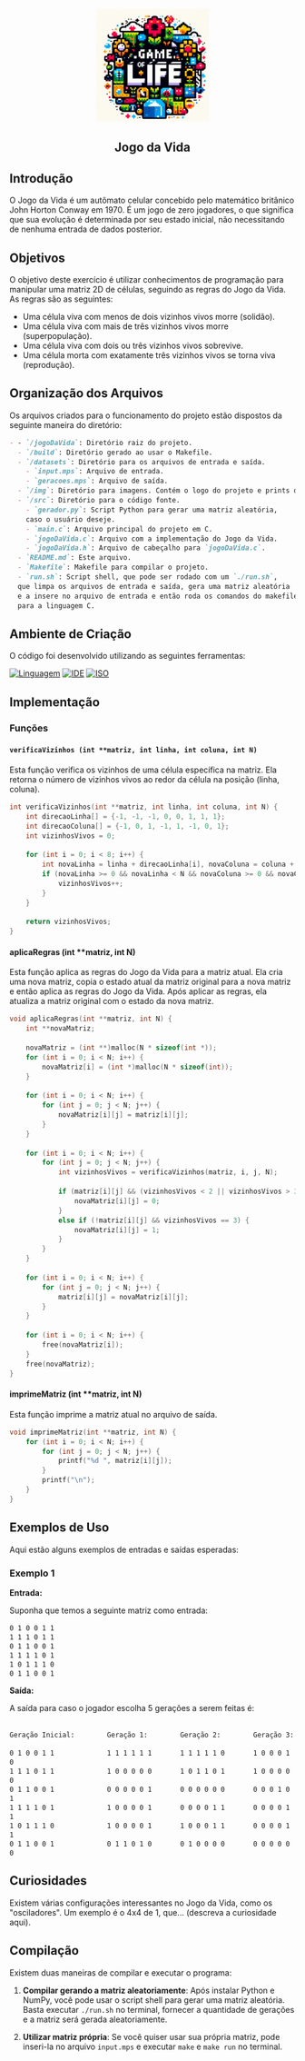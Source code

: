 <div align="center">
    <img src="./img/logo.jpeg" width="200" height="200">
</div>

<div align="center">

## Jogo da Vida

</div>

## Introdução
O Jogo da Vida é um autômato celular concebido pelo matemático britânico John Horton Conway em 1970. É um jogo de zero jogadores, o que significa que sua evolução é determinada por seu estado inicial, não necessitando de nenhuma entrada de dados posterior.

## Objetivos
O objetivo deste exercício é utilizar conhecimentos de programação para manipular uma matriz 2D de células, seguindo as regras do Jogo da Vida. As regras são as seguintes: 

- Uma célula viva com menos de dois vizinhos vivos morre (solidão).
- Uma célula viva com mais de três vizinhos vivos morre (superpopulação).
- Uma célula viva com dois ou três vizinhos vivos sobrevive.
- Uma célula morta com exatamente três vizinhos vivos se torna viva (reprodução).

## Organização dos Arquivos
Os arquivos criados para o funcionamento do projeto estão dispostos da seguinte maneira do diretório:

```markdown
- - `/jogoDaVida`: Diretório raiz do projeto.
  - `/build`: Diretório gerado ao usar o Makefile.
  - `/datasets`: Diretório para os arquivos de entrada e saída.
    - `input.mps`: Arquivo de entrada.
    - `geracoes.mps`: Arquivo de saída.
  - `/img`: Diretório para imagens. Contém o logo do projeto e prints do código.
  - `/src`: Diretório para o código fonte.
    - `gerador.py`: Script Python para gerar uma matriz aleatória, 
    caso o usuário deseje.
    - `main.c`: Arquivo principal do projeto em C.
    - `jogoDaVida.c`: Arquivo com a implementação do Jogo da Vida.
    - `jogoDaVida.h`: Arquivo de cabeçalho para `jogoDaVida.c`.
  - `README.md`: Este arquivo.
  - `Makefile`: Makefile para compilar o projeto.
  - `run.sh`: Script shell, que pode ser rodado com um `./run.sh`, 
  que limpa os arquivos de entrada e saída, gera uma matriz aleatória 
  e a insere no arquivo de entrada e então roda os comandos do makefile 
  para a linguagem C.
  ```

## Ambiente de Criação

O código foi desenvolvido utilizando as seguintes ferramentas:

[![Linguagem](https://img.shields.io/badge/Linguagem-C-blue)](https://www.w3schools.com/c/c_intro.php)
[![IDE](https://img.shields.io/badge/IDE-Visual%20Studio%20Code-blueviolet)](https://code.visualstudio.com/docs/?dv=linux64_deb)
[![ISO](https://img.shields.io/badge/ISO-Ubuntu%20Linux%2022.04-red)](https://ubuntu.com/)

## Implementação

### Funções

#### `verificaVizinhos (int **matriz, int linha, int coluna, int N)`

Esta função verifica os vizinhos de uma célula específica na matriz. Ela retorna o número de vizinhos vivos ao redor da célula na posição (linha, coluna).

```c
int verificaVizinhos(int **matriz, int linha, int coluna, int N) {
    int direcaoLinha[] = {-1, -1, -1, 0, 0, 1, 1, 1};
    int direcaoColuna[] = {-1, 0, 1, -1, 1, -1, 0, 1};
    int vizinhosVivos = 0;

    for (int i = 0; i < 8; i++) {
        int novaLinha = linha + direcaoLinha[i], novaColuna = coluna + direcaoColuna[i];
        if (novaLinha >= 0 && novaLinha < N && novaColuna >= 0 && novaColuna < N && matriz[novaLinha][novaColuna]) {
            vizinhosVivos++;
        }
    }

    return vizinhosVivos;
}
```

#### aplicaRegras (int **matriz, int N)
Esta função aplica as regras do Jogo da Vida para a matriz atual. Ela cria uma nova matriz, copia o estado atual da matriz original para a nova matriz e então aplica as regras do Jogo da Vida. Após aplicar as regras, ela atualiza a matriz original com o estado da nova matriz.

```c
void aplicaRegras(int **matriz, int N) {
    int **novaMatriz;

    novaMatriz = (int **)malloc(N * sizeof(int *));
    for (int i = 0; i < N; i++) {
        novaMatriz[i] = (int *)malloc(N * sizeof(int));
    }

    for (int i = 0; i < N; i++) {
        for (int j = 0; j < N; j++) {
            novaMatriz[i][j] = matriz[i][j];
        }
    }

    for (int i = 0; i < N; i++) {
        for (int j = 0; j < N; j++) {
            int vizinhosVivos = verificaVizinhos(matriz, i, j, N);

            if (matriz[i][j] && (vizinhosVivos < 2 || vizinhosVivos > 3)) {
                novaMatriz[i][j] = 0;
            }
            else if (!matriz[i][j] && vizinhosVivos == 3) {
                novaMatriz[i][j] = 1;
            }
        }
    }

    for (int i = 0; i < N; i++) {
        for (int j = 0; j < N; j++) {
            matriz[i][j] = novaMatriz[i][j];
        }
    }

    for (int i = 0; i < N; i++) {
        free(novaMatriz[i]);
    }
    free(novaMatriz);
}
```

#### imprimeMatriz (int **matriz, int N)
Esta função imprime a matriz atual no arquivo de saída.

```c
void imprimeMatriz(int **matriz, int N) {
    for (int i = 0; i < N; i++) {
        for (int j = 0; j < N; j++) {
            printf("%d ", matriz[i][j]);
        }
        printf("\n");
    }
}
```

## Exemplos de Uso

Aqui estão alguns exemplos de entradas e saídas esperadas:

### Exemplo 1

**Entrada:**

Suponha que temos a seguinte matriz como entrada:

```
0 1 0 0 1 1
1 1 1 0 1 1
0 1 1 0 0 1
1 1 1 1 0 1
1 0 1 1 1 0
0 1 1 0 0 1
```

**Saída:**

A saída para caso o jogador escolha 5 gerações a serem feitas é:

```

Geração Inicial:        Geração 1:        Geração 2:        Geração 3:        

0 1 0 0 1 1             1 1 1 1 1 1       1 1 1 1 1 0       1 0 0 0 1 0         
1 1 1 0 1 1             1 0 0 0 0 0       1 0 1 1 0 1       1 0 0 0 0 0   
0 1 1 0 0 1             0 0 0 0 0 1       0 0 0 0 0 0       0 0 0 1 0 1    
1 1 1 1 0 1             1 0 0 0 0 1       0 0 0 0 1 1       0 0 0 0 1 1   
1 0 1 1 1 0             1 0 0 0 0 1       1 0 0 0 1 1       0 0 0 0 1 1           
0 1 1 0 0 1             0 1 1 0 1 0       0 1 0 0 0 0       0 0 0 0 0 0         

```



## Curiosidades
Existem várias configurações interessantes no Jogo da Vida, como os "osciladores". Um exemplo é o 4x4 de 1, que... (descreva a curiosidade aqui).

## Compilação
Existem duas maneiras de compilar e executar o programa:

1. **Compilar gerando a matriz aleatoriamente**: Após instalar Python e NumPy, você pode usar o script shell para gerar uma matriz aleatória. Basta executar `./run.sh` no terminal, fornecer a quantidade de gerações e a matriz será gerada aleatoriamente.

2. **Utilizar matriz própria**: Se você quiser usar sua própria matriz, pode inseri-la no arquivo `input.mps` e executar `make` e `make run` no terminal.
